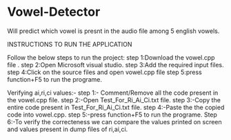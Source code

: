 # Vowel-Detector
Will predict which vowel is presnt in the audio file among 5 english vowels. 
 
INSTRUCTIONS TO RUN THE APPLICATION

Follow the below steps to run the project:
step 1:Download the vowel.cpp file .
step 2:Open Microsoft visual studio.
step 3:Add the required input files.
step 4:Click on the source files and open vowel.cpp file
step 5:press function+F5 to run the programe.

Verifying ai,ri,ci values:-
step 1:- Comment/Remove all the code present in the vowel.cpp file.
step 2:-Open Test_For_Ri_Ai_Ci.txt file.
step 3:-Copy the entire code present in Test_For_Ri_Ai_Ci.txt file.
step 4:-Paste the the copied code into vowel.cpp.
step 5:-press function+F5 to run the programe.
Step 6:-To verify the correcteness we can compare the values printed on screen and  values present in dump files of ri,ai,ci.





